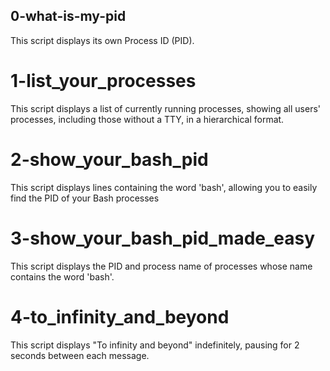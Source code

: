 ## 0-what-is-my-pid

This script displays its own Process ID (PID).

# 1-list_your_processes

This script displays a list of currently running processes, showing all users' processes, including those without a TTY, in a hierarchical format.

# 2-show_your_bash_pid

This script displays lines containing the word 'bash', allowing you to easily find the PID of your Bash processes

# 3-show_your_bash_pid_made_easy

This script displays the PID and process name of processes whose name contains the word 'bash'.

# 4-to_infinity_and_beyond

This script displays "To infinity and beyond" indefinitely, pausing for 2 seconds between each message.
